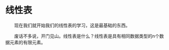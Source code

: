 # 线性表

&emsp;&emsp;现在我们就开始我们的线性表的学习，这是最基础的东西。

&emsp;&emsp;废话不多说，开门见山。线性表是什么？线性表是具有相同数据类型的n个数据元素的有限元素。

